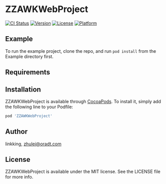 # ZZAWKWebProject

[![CI Status](https://img.shields.io/travis/linkking/ZZAWKWebProject.svg?style=flat)](https://travis-ci.org/linkking/ZZAWKWebProject)
[![Version](https://img.shields.io/cocoapods/v/ZZAWKWebProject.svg?style=flat)](https://cocoapods.org/pods/ZZAWKWebProject)
[![License](https://img.shields.io/cocoapods/l/ZZAWKWebProject.svg?style=flat)](https://cocoapods.org/pods/ZZAWKWebProject)
[![Platform](https://img.shields.io/cocoapods/p/ZZAWKWebProject.svg?style=flat)](https://cocoapods.org/pods/ZZAWKWebProject)

## Example

To run the example project, clone the repo, and run `pod install` from the Example directory first.

## Requirements

## Installation

ZZAWKWebProject is available through [CocoaPods](https://cocoapods.org). To install
it, simply add the following line to your Podfile:

```ruby
pod 'ZZAWKWebProject'
```

## Author

linkking, zhulei@oradt.com

## License

ZZAWKWebProject is available under the MIT license. See the LICENSE file for more info.
